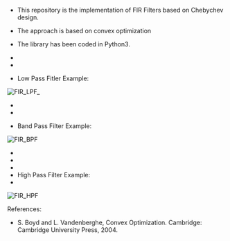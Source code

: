 - This repository is the implementation of FIR Filters based on Chebychev design.
- The approach is based on convex optimization
- The library has been coded in Python3.
- 
- 
  

- Low Pass Fitler Example:

![FIR_LPF_](https://github.com/Shahrokh-Hamidi/Filter_Design_Convex_Optimization/assets/156338354/98aac060-213f-4a1e-9bed-39dc88e628e5)



- 

- 
- Band Pass Filter Example:


![FIR_BPF](https://github.com/Shahrokh-Hamidi/Filter_Design_Convex_Optimization/assets/156338354/eefa76c3-9f4c-4b1e-b0d2-af2b6f40fb35)


- 
-
-
- High Pass Filter Example:
- 

  
![FIR_HPF](https://github.com/Shahrokh-Hamidi/Filter_Design_Convex_Optimization/assets/156338354/31358fcc-cce5-46aa-949e-e76da9b13194)



References:

- S. Boyd and L. Vandenberghe, Convex Optimization. Cambridge: Cambridge University Press, 2004.
